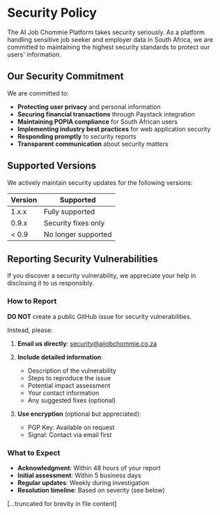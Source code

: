 #  Security Policy

The AI Job Chommie Platform takes security seriously. As a platform handling sensitive job seeker and employer data in South Africa, we are committed to maintaining the highest security standards to protect our users' information.

##  Our Security Commitment

We are committed to:

- **Protecting user privacy** and personal information
- **Securing financial transactions** through Paystack integration
- **Maintaining POPIA compliance** for South African users
- **Implementing industry best practices** for web application security
- **Responding promptly** to security reports
- **Transparent communication** about security matters

##  Supported Versions

We actively maintain security updates for the following versions:

| Version | Supported          |
| ------- | ------------------ |
| 1.x.x   |  Fully supported |
| 0.9.x   |  Security fixes only |
| < 0.9   |  No longer supported |

##  Reporting Security Vulnerabilities

If you discover a security vulnerability, we appreciate your help in disclosing it to us responsibly.

### How to Report

**DO NOT** create a public GitHub issue for security vulnerabilities.

Instead, please:

1. **Email us directly**: security@aijobchommie.co.za
2. **Include detailed information**:
   - Description of the vulnerability
   - Steps to reproduce the issue
   - Potential impact assessment
   - Your contact information
   - Any suggested fixes (optional)

3. **Use encryption** (optional but appreciated):
   - PGP Key: Available on request
   - Signal: Contact via email first

### What to Expect

- **Acknowledgment**: Within 48 hours of your report
- **Initial assessment**: Within 5 business days
- **Regular updates**: Weekly during investigation
- **Resolution timeline**: Based on severity (see below)

[...truncated for brevity in file content]
